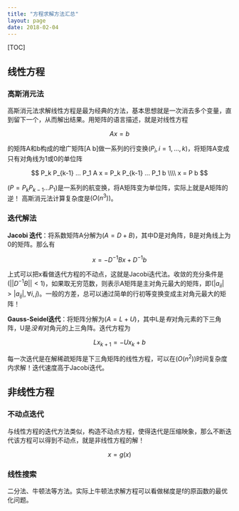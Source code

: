 ```yaml
---
title: "方程求解方法汇总"
layout: page
date: 2018-02-04
---
```

[TOC]

## 线性方程
### 高斯消元法
高斯消元法求解线性方程是最为经典的方法，基本思想就是一次消去多个变量，直到留下一个，从而解出结果。用矩阵的语言描述，就是对线性方程

$$
Ax = b
$$

的矩阵A和b构成的增广矩阵[A b]做一系列的行变换$(P_i, i=1,...,k)$，将矩阵A变成只有对角线为1或0的单位阵

$$
P_k P_{k-1} ... P_1 A x = P_k P_{k-1} ... P_1 b \\\\
x = P b
$$

$(P = P_k P_{k-1} ... P_1)$是一系列的航变换，将A矩阵变为单位阵，实际上就是A矩阵的逆！
高斯消元法计算复杂度是$(O(n^3))$。

### 迭代解法
**Jacobi 迭代**：将系数矩阵A分解为$(A = D + B)$，其中D是对角阵，B是对角线上为0的矩阵。那么有

$$
x = - D^{-1} B x + D^{-1} b
$$

上式可以把x看做迭代方程的不动点，这就是Jacobi迭代法。收敛的充分条件是$(||D^{-1}B||<1)$，如果取无穷范数，则表示A矩阵是主对角元最大的矩阵，即$(|a_{ii}| > |a_{ij}|, \forall i,j)$。一般的方差，总可以通过简单的行初等变换变成主对角元最大的矩阵！

**Gauss-Seidel迭代**：将矩阵分解为$(A = L + U)$，其中L是*有*对角元素的下三角阵，U是*没有*对角元的上三角阵。迭代方程为

$$
L x_{k+1} = - U x_k + b
$$

每一次迭代是在解稀疏矩阵是下三角矩阵的线性方程，可以在$(O(n^2))$时间复杂度内求解！迭代速度高于Jacobi迭代。


## 非线性方程

### 不动点迭代
与线性方程的迭代方法类似，构造不动点方程，使得迭代是压缩映象，那么不断迭代该方程可以得到不动点，就是非线性方程的解！

$$
x = g(x)
$$


### 线性搜索
二分法、牛顿法等方法。实际上牛顿法求解方程可以看做梯度是f的原函数的最优化问题。
